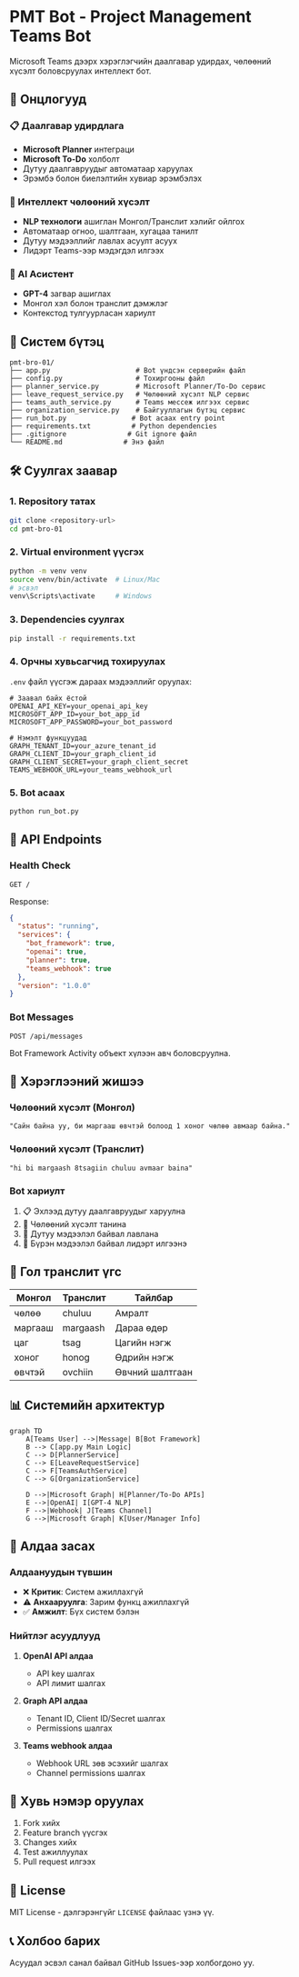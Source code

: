 # PMT Bot - Project Management Teams Bot

Microsoft Teams дээрх хэрэглэгчийн даалгавар удирдах, чөлөөний хүсэлт боловсруулах интеллект бот.

## 🚀 Онцлогууд

### 📋 Даалгавар удирдлага

- **Microsoft Planner** интеграци
- **Microsoft To-Do** холболт
- Дутуу даалгавруудыг автоматаар харуулах
- Эрэмбэ болон биелэлтийн хувиар эрэмбэлэх

### 🧠 Интеллект чөлөөний хүсэлт

- **NLP технологи** ашиглан Монгол/Транслит хэлийг ойлгох
- Автоматаар огноо, шалтгаан, хугацаа танилт
- Дутуу мэдээллийг лавлах асуулт асуух
- Лидэрт Teams-ээр мэдэгдэл илгээх

### 🤖 AI Асистент

- **GPT-4** загвар ашиглах
- Монгол хэл болон транслит дэмжлэг
- Контекстод тулгуурласан хариулт

## 📁 Систем бүтэц

```
pmt-bro-01/
├── app.py                     # Bot үндсэн серверийн файл
├── config.py                  # Тохиргооны файл
├── planner_service.py         # Microsoft Planner/To-Do сервис
├── leave_request_service.py   # Чөлөөний хүсэлт NLP сервис
├── teams_auth_service.py      # Teams мессеж илгээх сервис
├── organization_service.py    # Байгууллагын бүтэц сервис
├── run_bot.py                # Bot асаах entry point
├── requirements.txt          # Python dependencies
├── .gitignore               # Git ignore файл
└── README.md               # Энэ файл
```

## 🛠️ Суулгах заавар

### 1. Repository татах

```bash
git clone <repository-url>
cd pmt-bro-01
```

### 2. Virtual environment үүсгэх

```bash
python -m venv venv
source venv/bin/activate  # Linux/Mac
# эсвэл
venv\Scripts\activate     # Windows
```

### 3. Dependencies суулгах

```bash
pip install -r requirements.txt
```

### 4. Орчны хувьсагчид тохируулах

`.env` файл үүсгэж дараах мэдээллийг оруулах:

```env
# Заавал байх ёстой
OPENAI_API_KEY=your_openai_api_key
MICROSOFT_APP_ID=your_bot_app_id
MICROSOFT_APP_PASSWORD=your_bot_password

# Нэмэлт функцуудад
GRAPH_TENANT_ID=your_azure_tenant_id
GRAPH_CLIENT_ID=your_graph_client_id
GRAPH_CLIENT_SECRET=your_graph_client_secret
TEAMS_WEBHOOK_URL=your_teams_webhook_url
```

### 5. Bot асаах

```bash
python run_bot.py
```

## 🔧 API Endpoints

### Health Check

```
GET /
```

Response:

```json
{
  "status": "running",
  "services": {
    "bot_framework": true,
    "openai": true,
    "planner": true,
    "teams_webhook": true
  },
  "version": "1.0.0"
}
```

### Bot Messages

```
POST /api/messages
```

Bot Framework Activity объект хүлээн авч боловсруулна.

## 💬 Хэрэглээний жишээ

### Чөлөөний хүсэлт (Монгол)

```
"Сайн байна уу, би маргааш өвчтэй болоод 1 хоног чөлөө авмаар байна."
```

### Чөлөөний хүсэлт (Транслит)

```
"hi bi margaash 8tsagiin chuluu avmaar baina"
```

### Bot хариулт

1. 📋 Эхлээд дутуу даалгавруудыг харуулна
2. 🧠 Чөлөөний хүсэлт танина
3. 🤔 Дутуу мэдээлэл байвал лавлана
4. 📨 Бүрэн мэдээлэл байвал лидэрт илгээнэ

## 🔑 Гол транслит үгс

| Монгол  | Транслит | Тайлбар         |
| ------- | -------- | --------------- |
| чөлөө   | chuluu   | Амралт          |
| маргааш | margaash | Дараа өдөр      |
| цаг     | tsag     | Цагийн нэгж     |
| хоног   | honog    | Өдрийн нэгж     |
| өвчтэй  | ovchiin  | Өвчний шалтгаан |

## 📊 Системийн архитектур

```mermaid
graph TD
    A[Teams User] -->|Message| B[Bot Framework]
    B --> C[app.py Main Logic]
    C --> D[PlannerService]
    C --> E[LeaveRequestService]
    C --> F[TeamsAuthService]
    C --> G[OrganizationService]

    D -->|Microsoft Graph| H[Planner/To-Do APIs]
    E -->|OpenAI| I[GPT-4 NLP]
    F -->|Webhook| J[Teams Channel]
    G -->|Microsoft Graph| K[User/Manager Info]
```

## 🚨 Алдаа засах

### Алдаануудын түвшин

- ❌ **Критик**: Систем ажиллахгүй
- ⚠️ **Анхааруулга**: Зарим функц ажиллахгүй
- ✅ **Амжилт**: Бүх систем бэлэн

### Нийтлэг асуудлууд

1. **OpenAI API алдаа**

   - API key шалгах
   - API лимит шалгах

2. **Graph API алдаа**

   - Tenant ID, Client ID/Secret шалгах
   - Permissions шалгах

3. **Teams webhook алдаа**
   - Webhook URL зөв эсэхийг шалгах
   - Channel permissions шалгах

## 🤝 Хувь нэмэр оруулах

1. Fork хийх
2. Feature branch үүсгэх
3. Changes хийх
4. Test ажиллуулах
5. Pull request илгээх

## 📝 License

MIT License - дэлгэрэнгүйг `LICENSE` файлаас үзнэ үү.

## 📞 Холбоо барих

Асуудал эсвэл санал байвал GitHub Issues-ээр холбогдоно уу.
